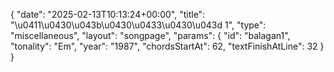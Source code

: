 {
    "date": "2025-02-13T10:13:24+00:00",
    "title": "\u0411\u0430\u043b\u0430\u0433\u0430\u043d 1",
    "type": "miscellaneous",
    "layout": "songpage",
    "params": {
        "id": "balagan1",
        "tonality": "Em",
        "year": "1987",
        "chordsStartAt": 62,
        "textFinishAtLine": 32
    }
}